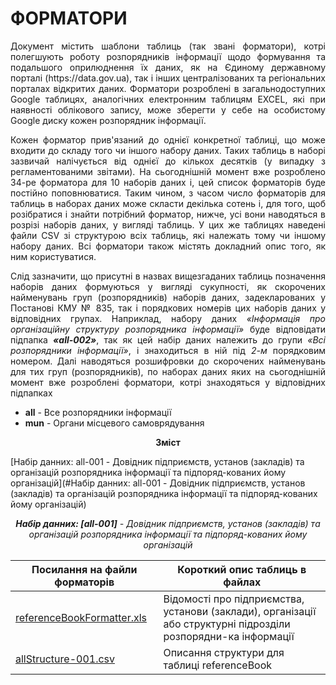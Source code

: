 # ФОРМАТОРИ
<p align="justify">Документ містить шаблони таблиць (так звані форматори), котрі полегшують роботу розпорядників інформації щодо формування та подальшого оприлюднення їх даних, як на Єдиному державному порталі (https://data.gov.ua), так і інших централізованих та регіональних порталах відкритих даних. Форматори розроблені в загальнодоступних Google таблицях, аналогічних електронним таблицям EXCEL, які при наявності облікового запису, може зберегти у себе на особистому Google диску кожен розпорядник інформації.</p>
<p align="justify">Кожен форматор прив'язаний до однієї конкретної таблиці, що може входити до складу того чи іншого набору даних. Таких таблиць в наборі зазвичай налічується від однієї до кількох десятків (у випадку з регламентованими звітами). На сьогоднішній момент вже розроблено 34-ре форматора для 10 наборів даних і, цей список форматорів буде постійно поповнюватися. Таким чином, з часом число форматорів для таблиць в наборах даних може скласти декілька сотень і, для того, щоб розібратися і знайти потрібний форматор, нижче, усі вони наводяться в розрізі наборів даних, у вигляді таблиць. У цих же таблицях наведені файли CSV зі структурою всіх таблиць, які належать тому чи іншому набору даних. Всі форматори також містять докладний опис того, як ним користуватися.</p>
<p align="justify">Слід зазначити, що присутні в назвах вищезгаданих таблиць позначення наборів даних формуються у вигляді сукупності, як скорочених найменувань груп (розпорядників) наборів даних, задекларованих у Постанові КМУ № 835, так і порядкових номерів цих наборів даних у відповідних групах. Наприклад, набору даних <i>«Інформація про організаційну структуру розпорядника інформації»</i> буде відповідати підпапка <i><b>«all-002»</b></i>, так як цей набір даних належить до групи <i>«Всі розпорядники інформації»</i>, і знаходиться в ній під <i>2-м</i> порядковим номером. Далі наводяться розшифровки до скорочених найменувань для тих груп (розпорядників), по наборах даних яких на сьогоднішній момент вже розроблені форматори, котрі знаходяться у відповідних підпапках</p>

- <b>all</b> - Все розпорядники інформації
-	<b>mun</b> - Органи місцевого самоврядування

<p align="center"><strong>Зміст</strong></p>

[Набір данних: all-001 - Довідник підприємств, установ (закладів) та організацій розпорядника інформації та підпоряд-кованих йому організацій](#Набір данних: all-001 - Довідник підприємств, установ (закладів) та організацій розпорядника інформації та підпоряд-кованих йому організацій)

<p align="center"><i><b>Набір данних: [all-001]</b> - Довідник підприємств, установ (закладів) та організацій розпорядника інформації та підпоряд-кованих йому організацій</i></p>

| Посилання на файли форматорів | Короткий опис таблиць в файлах |
| ------ | ------ |
| [referenceBookFormatter.xls](https://docs.google.com/spreadsheets/d/1eAh-_koPnNYcVyWxoHeREJ2RriofUHrei-H5EnkQ82Q/edit?usp=sharing) | Відомості про підприємства, установи (заклади), організації або структурні підрозділи розпорядни-ка інформації |
| [allStructure-001.csv]( https://drive.google.com/file/d/1Ed_nrsFjcmQ8Lx2Epkm9WKpQ9Su4yKbP/view?usp=sharing) | Описання структури для таблиці referenceBook |

